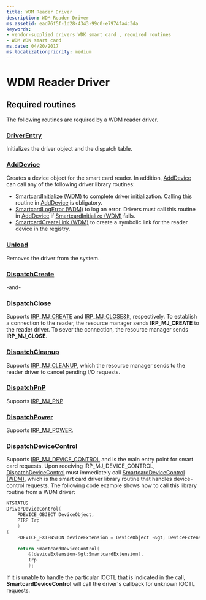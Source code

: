 ```yaml
---
title: WDM Reader Driver
description: WDM Reader Driver
ms.assetid: ead76f5f-1d28-4343-99c0-e7974fa4c3da
keywords:
- vendor-supplied drivers WDK smart card , required routines
- WDM WDK smart card
ms.date: 04/20/2017
ms.localizationpriority: medium
---
```


# WDM Reader Driver

## Required routines

The following routines are required by a WDM reader driver.

### [DriverEntry](/windows-hardware/drivers/ddi/wdm/nc-wdm-driver_initialize)

Initializes the driver object and the dispatch table.

### [AddDevice](/windows-hardware/drivers/ddi/wdm/nc-wdm-driver_add_device)

Creates a device object for the smart card reader. In addition, [AddDevice](/windows-hardware/drivers/ddi/wdm/nc-wdm-driver_add_device) can call any of the following driver library routines:

- [SmartcardInitialize (WDM)](/previous-versions/ff548944(v=vs.85)) to complete driver initialization. Calling this routine in [AddDevice](/windows-hardware/drivers/ddi/wdm/nc-wdm-driver_add_device) is obligatory.
- [SmartcardLogError (WDM)](/previous-versions/ff548947(v=vs.85)) to log an error. Drivers must call this routine in [AddDevice](/windows-hardware/drivers/ddi/wdm/nc-wdm-driver_add_device) if [SmartcardInitialize (WDM)](/previous-versions/ff548944(v=vs.85)) fails.
- [SmartcardCreateLink (WDM)](/previous-versions/ff548935(v=vs.85)) to create a symbolic link for the reader device in the registry.

### [Unload](/windows-hardware/drivers/ddi/wdm/nc-wdm-driver_unload)

Removes the driver from the system.

### [DispatchCreate](/windows-hardware/drivers/ddi/wdm/nc-wdm-driver_dispatch)

-and-

### [DispatchClose](/windows-hardware/drivers/ddi/wdm/nc-wdm-driver_dispatch)

Supports [IRP_MJ_CREATE](../kernel/irp-mj-create.md) and [IRP_MJ_CLOSE&lt](../kernel/irp-mj-close.md), respectively. To establish a connection to the reader, the resource manager sends **IRP_MJ_CREATE** to the reader driver. To sever the connection, the resource manager sends **IRP_MJ_CLOSE**.

### [DispatchCleanup](/windows-hardware/drivers/ddi/wdm/nc-wdm-driver_dispatch)

Supports [IRP_MJ_CLEANUP](../kernel/irp-mj-cleanup.md), which the resource manager sends to the reader driver to cancel pending I/O requests.

### [DispatchPnP](/windows-hardware/drivers/ddi/wdm/nc-wdm-driver_dispatch)

Supports [IRP_MJ_PNP](../kernel/irp-mj-pnp.md)

### [DispatchPower](/windows-hardware/drivers/ddi/wdm/nc-wdm-driver_dispatch)

Supports [IRP_MJ_POWER](../kernel/irp-mj-power.md).

### [DispatchDeviceControl](/windows-hardware/drivers/ddi/wdm/nc-wdm-driver_dispatch)

Supports [IRP_MJ_DEVICE_CONTROL](../kernel/irp-mj-device-control.md) and is the main entry point for smart card requests. Upon receiving IRP_MJ_DEVICE_CONTROL, [DispatchDeviceControl](/windows-hardware/drivers/ddi/wdm/nc-wdm-driver_dispatch) must immediately call [SmartcardDeviceControl (WDM)](/previous-versions/ff548939(v=vs.85)), which is the smart card driver library routine that handles device-control requests. The following code example shows how to call this library routine from a WDM driver:

```cpp
NTSTATUS
DriverDeviceControl(
    PDEVICE_OBJECT DeviceObject,
    PIRP Irp
    )
{
    PDEVICE_EXTENSION deviceExtension = DeviceObject -&gt; DeviceExtension;

    return SmartcardDeviceControl(
        &(deviceExtension-&gt;SmartcardExtension),
        Irp
        );
```

If it is unable to handle the particular IOCTL that is indicated in the call, **SmartcardDeviceControl** will call the driver's callback for unknown IOCTL requests.